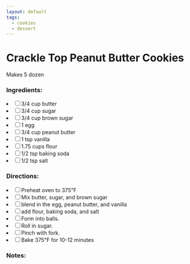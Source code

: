 ```yaml
---
layout: default
tags:
  - cookies
  - dessert
---
```


# Crackle Top Peanut Butter Cookies

Makes 5 dozen

### Ingredients:

<li><label><input type="checkbox">3/4 cup butter</label></li>
<li><label><input type="checkbox">3/4 cup sugar</label></li>
<li><label><input type="checkbox">3/4 cup brown sugar</label></li>
<li><label><input type="checkbox">1 egg</label></li>
<li><label><input type="checkbox">3/4 cup peanut butter</label></li>
<li><label><input type="checkbox">1 tsp vanilla</label></li>
<li><label><input type="checkbox">1.75 cups flour</label></li>
<li><label><input type="checkbox">1/2 tsp baking soda</label></li>
<li><label><input type="checkbox">1/2 tsp salt</label></li>

### Directions:

<li><label><input type="checkbox">Preheat oven to 375℉</label></li>
<li><label><input type="checkbox">Mix butter, sugar, and brown sugar</label></li>
<li><label><input type="checkbox">blend in the egg, peanut butter, and vanilla</label></li>
<li><label><input type="checkbox">add flour, baking soda, and salt</label></li>
<li><label><input type="checkbox">Form into balls.</label></li>
<li><label><input type="checkbox">Roll in sugar.</label></li>
<li><label><input type="checkbox">Pinch with fork.</label></li>
<li><label><input type="checkbox">Bake 375℉ for 10-12 minutes</label></li>

### Notes:

